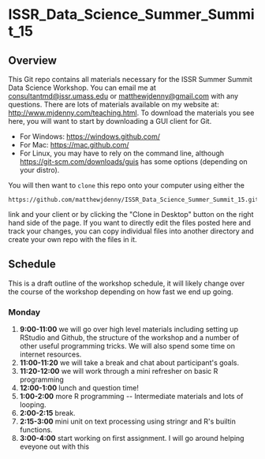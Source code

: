 # ISSR_Data_Science_Summer_Summit_15

## Overview

This Git repo contains all materials necessary for the ISSR Summer Summit Data Science Workshop. You can email me at <consultantmd@issr.umass.edu> or <matthewjdenny@gmail.com> with any questions. There are lots of materials available on my website at: <http://www.mjdenny.com/teaching.html>. To download the materials you see here, you will want to start by downloading a GUI client for Git. 

* For Windows: <https://windows.github.com/>
* For Mac: <https://mac.github.com/>
* For Linux, you may have to rely on the command line, although <https://git-scm.com/downloads/guis> has some options (depending on your distro).

You will then want to `clone` this repo onto your computer using either the 

    https://github.com/matthewjdenny/ISSR_Data_Science_Summer_Summit_15.git

link and your client or by clicking the "Clone in Desktop" button on the right hand side of the page. If you want to directly edit the files posted here and track your changes, you can copy individual files into another directory and create your own repo with the files in it.  

## Schedule

This is a draft outline of the workshop schedule, it will likely change over the course of the workshop depending on how fast we end up going.

### Monday

1. **9:00-11:00** we will go over high level materials including setting up RStudio and Github, the structure of the workshop and a number of other useful programming tricks. We will also spend some time on internet resources.
2. **11:00-11:20** we will take a break and chat about participant's goals.
3. **11:20-12:00** we will work through a mini refresher on basic R programming
4. **12:00-1:00** lunch and question time!
5. **1:00-2:00** more R programming -- Intermediate materials and lots of looping.
6. **2:00-2:15** break.
7. **2:15-3:00** mini unit on text processing using stringr and R's builtin functions.
8. **3:00-4:00** start working on first assignment. I will go around helping eveyone out with this 
